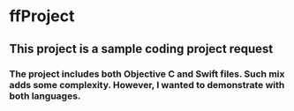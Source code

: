 # ffProject

## This project is a sample coding project request

### The project includes both Objective C and Swift files. Such mix adds some complexity. However, I wanted to demonstrate with both languages.

